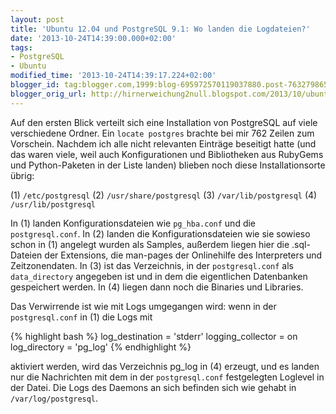 ```yaml
---
layout: post
title: 'Ubuntu 12.04 und PostgreSQL 9.1: Wo landen die Logdateien?'
date: '2013-10-24T14:39:00.000+02:00'
tags:
- PostgreSQL
- Ubuntu
modified_time: '2013-10-24T14:39:17.224+02:00'
blogger_id: tag:blogger.com,1999:blog-695972570119037880.post-7632798655156910035
blogger_orig_url: http://hirnerweichung2null.blogspot.com/2013/10/ubuntu-1204-und-postgresql-91-wo-landen.html
---
```


Auf den ersten Blick verteilt sich eine Installation von PostgreSQL auf viele verschiedene Ordner. Ein `locate postgres` brachte bei mir 762 Zeilen zum Vorschein. Nachdem ich alle nicht relevanten Einträge beseitigt hatte (und das waren viele, weil auch Konfigurationen und Bibliotheken aus RubyGems und Python-Paketen in der Liste landen) blieben noch diese Installationsorte übrig:

(1) `/etc/postgresql`
(2) `/usr/share/postgresql`
(3) `/var/lib/postgresql`
(4) `/usr/lib/postgresql`

In (1) landen Konfigurationsdateien wie `pg_hba.conf` und die `postgresql.conf`. In (2) landen die Konfigurationsdateien wie sie sowieso schon in (1) angelegt wurden als Samples, außerdem liegen hier die .sql-Dateien der Extensions, die man-pages der Onlinehilfe des Interpreters und Zeitzonendaten. In (3) ist das Verzeichnis, in der `postgresql.conf` als `data_directory` angegeben ist und in dem die eigentlichen Datenbanken gespeichert werden. In (4) liegen dann noch die Binaries und Libraries.  

Das Verwirrende ist wie mit Logs umgegangen wird: wenn in der `postgresql.conf` in (1) die Logs mit

{% highlight bash %}
log_destination   = 'stderr'
logging_collector = on
log_directory     = 'pg_log'
{% endhighlight %}

aktiviert werden, wird das Verzeichnis pg_log in (4) erzeugt, und es landen nur die Nachrichten mit dem in der `postgresql.conf` festgelegten Loglevel in der Datei. Die Logs des Daemons an sich befinden sich wie gehabt in `/var/log/postgresql`.